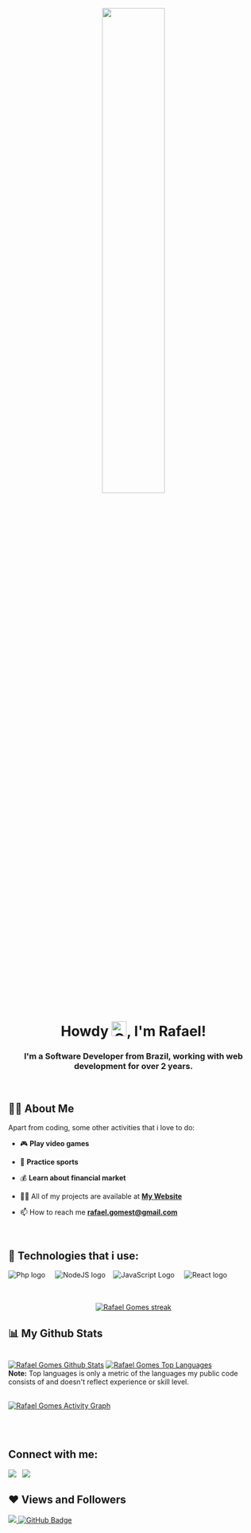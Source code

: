 <p align="center">
<a href="#"><img width="50%" height="50%" src="https://i.imgur.com/kGiDHME.png" height="175px"/></a>
</p>

<br>
<br>

<h1 align="center">Howdy <img alt="Gif waving hand" src="https://raw.githubusercontent.com/MartinHeinz/MartinHeinz/master/wave.gif" width="30px">, I'm Rafael!</h1>
<h3 align="center">I'm a Software Developer from Brazil, working with web development for over 2 years.</h3>

<br>

## 🙋‍♂️ About Me
Apart from coding, some other activities that i love to do:
- :video_game: **Play video games** 

- :running: **Practice sports** 

- :moneybag: **Learn about financial market**

- 👨‍💻 All of my projects are available at **[My Website](http://www.rafaelgt.com/)**

- 📫 How to reach me **rafael.gomest@gmail.com**
  
<br>

## 🚀 Technologies that i use:
<div>
      <img alt="Php logo" src="https://img.icons8.com/officel/80/000000/php-logo.png"/>
      <img />
      <img />
      <img />
      <img />
      <img alt="NodeJS logo" src="https://img.icons8.com/color/80/000000/nodejs.png"/> 
      <img />
      <img />
      <img />
      <img alt="JavaScript Logo" src="https://img.icons8.com/color/80/000000/javascript--v1.png"/> 
      <img />
      <img />
      <img />
      <img />
      <img alt="React logo"  style="" src="https://img.icons8.com/officel/80/000000/react.png"/>    
</div>

<br>
<br>

<p align="center">
    <a href="https://github.com/Fafaew/github-readme-streak-stats">
        <img title="🔥 Get streak stats for your profile at git.io/streak-stats" alt="Rafael Gomes streak" src="https://github-readme-streak-stats.herokuapp.com/?user=Fafaew&theme=black-ice&hide_border=true&stroke=0000&background=060A0CD0"/>
    </a>
</p>

## 📊 My Github Stats

  <br/>
    <a href="https://github.com/Fafaew/github-readme-stats"><img alt="Rafael Gomes Github Stats" src="https://github-readme-stats.vercel.app/api?username=Fafaew&show_icons=true&count_private=true&theme=react&hide_border=true&bg_color=0D1117" /></a>
  <a href="https://github.com/Fafaew/github-readme-stats"><img alt="Rafael Gomes Top Languages" src="https://github-readme-stats.vercel.app/api/top-langs/?username=Fafaew&langs_count=8&count_private=true&layout=compact&theme=react&hide_border=true&bg_color=0D1117" /></a>
  <br/>
  <b>Note:</b> Top languages is only a metric of the languages my public code consists of and doesn't reflect experience or skill level.

<br/>
<br/>

<a href="https://github.com/Fafaew/github-readme-activity-graph"><img alt="Rafael Gomes Activity Graph" src="https://activity-graph.herokuapp.com/graph?username=Fafaew&bg_color=0D1117&color=5BCDEC&line=5BCDEC&point=FFFFFF&hide_border=true" /></a>

<br/>
<br/>

## Connect with me:
<p align="left">

<a href = "https://www.linkedin.com/in/rafael-gomes-tregelas-bb6775138/"><img target="_blank" src="https://img.icons8.com/fluent/48/000000/linkedin.png"/></a>
<img/>
<img/>
<a href = "https://twitter.com/fafaelgomes"><img target="_blank" src="https://img.icons8.com/fluent/48/000000/twitter.png"/></a>

</p>

## ❤ Views and Followers
<a href="https://github.com/Meghna-DAS/github-profile-views-counter">
    <img src="https://komarev.com/ghpvc/?username=Fafaew">
</a>
<a href="https://github.com/Fafaew?tab=followers"><img src="https://img.shields.io/github/followers/Fafaew?label=Followers&style=social" alt="GitHub Badge"></a>
